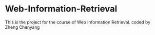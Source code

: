 # Web-Information-Retrieval
This is the project for the course of Web Information Retrieval.
coded by Zheng Chenyang
